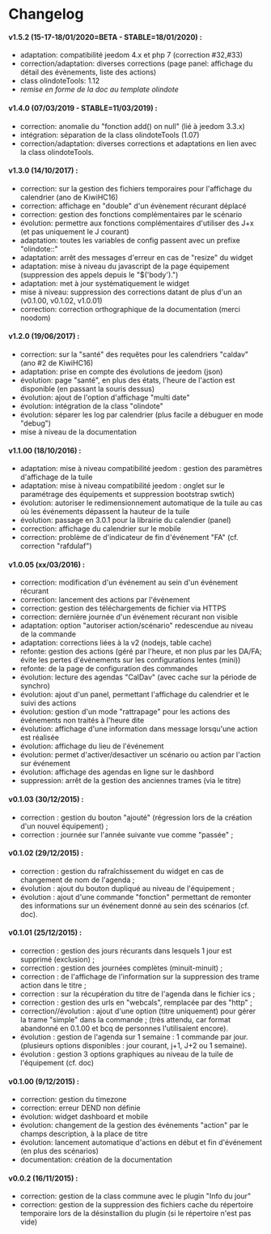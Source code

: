 # Changelog

#### v1.5.2 (15-17-18/01/2020=BETA - STABLE=18/01/2020) :
- adaptation: compatibilité jeedom 4.x et php 7 (correction #32,#33)
- correction/adaptation: diverses corrections (page panel: affichage du détail des évènements, liste des actions)
- class olindoteTools: 1.12
- _remise en forme de la doc au template olindote_

#### v1.4.0 (07/03/2019 - STABLE=11/03/2019) :
- correction: anomalie du "fonction add() on null" (lié à jeedom 3.3.x)
- intégration: séparation de la class olindoteTools (1.07)
- correction/adaptation: diverses corrections et adaptations en lien avec la class olindoteTools.

#### v1.3.0 (14/10/2017) : 
- correction: sur la gestion des fichiers temporaires pour l'affichage du calendrier (ano de KiwiHC16)
- correction: affichage en "double" d'un évènement récurant déplacé
- correction: gestion des fonctions complémentaires par le scénario
- évolution: permettre aux fonctions complémentaires d'utiliser des J+x (et pas uniquement le J courant)
- adaptation: toutes les variables de config passent avec un prefixe "olindote::"
- adaptation: arrêt des messages d'erreur en cas de "resize" du widget
- adaptation: mise à niveau du javascript de la page équipement (suppression des appels depuis le "$('body').")
- adaptation: met à jour systématiquement le widget
- mise à niveau: suppression des corrections datant de plus d'un an (v0.1.00, v0.1.02, v1.0.01)
- correction: correction orthographique de la documentation (merci noodom)

#### v1.2.0 (19/06/2017) : 
- correction: sur la "santé" des requêtes pour les calendriers "caldav" (ano #2 de KiwiHC16)
- adaptation: prise en compte des évolutions de jeedom (json)
- évolution: page "santé", en plus des états, l'heure de l'action est disponible (en passant la souris dessus)
- évolution: ajout de l'option d'affichage "multi date"
- évolution: intégration de la class "olindote" 
- évolution: séparer les log par calendrier (plus facile a débuguer en mode "debug")
- mise à niveau de la documentation

#### v1.1.00 (18/10/2016) : 
- adaptation: mise à niveau compatibilité jeedom : gestion des paramètres d'affichage de la tuile 
- adaptation: mise à niveau compatibilité jeedom : onglet sur le paramétrage des équipements et suppression bootstrap swtich)
- évolution: autoriser le redimensionnement automatique de la tuile au cas où les événements dépassent la hauteur de la tuile
- évolution: passage en 3.0.1 pour la librairie du calendier (panel)
- correction: affichage du calendrier sur le mobile
- correction: problème de d'indicateur de fin d'événement "FA" (cf. correction "rafdulaf")

#### v1.0.05 (xx/03/2016) : 
- correction: modification d'un événement au sein d'un événement récurant
- correction: lancement des actions par l'événement
- correction: gestion des téléchargements de fichier via HTTPS
- correction: dernière journée d'un événement récurant non visible 
- adaptation: option "autoriser action/scénario" redescendue au niveau de la commande
- adaptation: corrections liées à la v2 (nodejs, table cache)
- refonte: gestion des actions (géré par l'heure, et non plus par les DA/FA; évite les pertes d'événements sur les configurations lentes (mini))
- refonte: de la page de configuration des commandes
- évolution: lecture des agendas "CalDav" (avec cache sur la période de synchro)
- évolution: ajout d'un panel, permettant l'affichage du calendrier et le suivi des actions
- évolution: gestion d'un mode "rattrapage" pour les actions des événements non traités à l'heure dite
- évolution: affichage d'une information dans message lorsqu'une action est réalisée
- évolution: affichage du lieu de l'événement
- évolution: permet d'activer/desactiver un scénario ou action par l'action sur événement
- évolution: affichage des agendas en ligne sur le dashbord
- suppression: arrêt de la gestion des anciennes trames (via le titre)

#### v0.1.03 (30/12/2015) : 
- correction : gestion du bouton "ajouté" (régression lors de la création d'un nouvel équipement) ;
- correction : journée sur l'année suivante vue comme "passée" ;

#### v0.1.02 (29/12/2015) : 
- correction : gestion du rafraîchissement du widget en cas de changement de nom de l'agenda ;
- évolution : ajout du bouton dupliqué au niveau de l'équipement ;
- évolution : ajout d'une commande "fonction" permettant de remonter des informations sur un événement donné au sein des scénarios (cf. doc).

#### v0.1.01 (25/12/2015) : 
- correction : gestion des jours récurants dans lesquels 1 jour est supprimé (exclusion) ; 
- correction : gestion des journées complètes (minuit-minuit) ; 
- correction : de l'affichage de l'information sur la suppression des trame action dans le titre ; 
- correction : sur la récupération du titre de l'agenda dans le fichier ics ; 
- correction : gestion des urls en "webcals", remplacée par des "http" ;
- correction//évolution : ajout d'une option (titre uniquement) pour gérer la trame "simple" dans la commande ; (très attendu, car format abandonné en 0.1.00 et bcq de personnes l'utilisaient encore). 
- évolution : gestion de l'agenda sur 1 semaine : 1 commande par jour. (plusieurs options disponibles : jour courant, j+1, J+2 ou 1 semaine). 
- évolution : gestion 3 options graphiques au niveau de la tuile de l'équipement (cf. doc)

#### v0.1.00 (9/12/2015) : 
- correction: gestion du timezone
- correction: erreur DEND non définie
- évolution: widget dashboard et mobile
- évolution: changement de la gestion des événements "action" par le champs description, à la place de titre 
- évolution: lancement automatique d'actions en début et fin d'événement (en plus des scénarios)
- documentation: création de la documentation

#### v0.0.2 (16/11/2015) : 
- correction: gestion de la class commune avec le plugin "Info du jour"
- correction: gestion de la suppression des fichiers cache du répertoire temporaire lors de la désinstallion du plugin (si le répertoire n'est pas vide)

